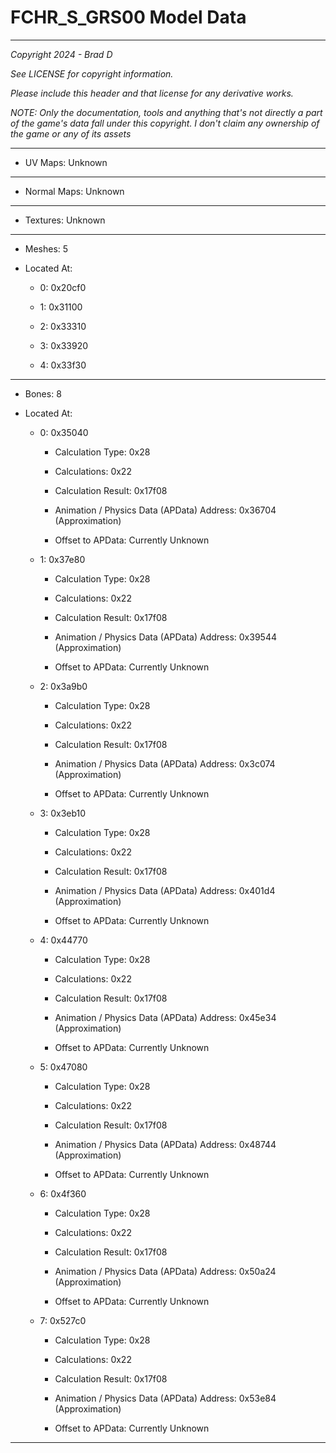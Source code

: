 # FCHR_S_GRS00 Model Data

---

*Copyright 2024 - Brad D*

*See LICENSE for copyright information.*

*Please include this header and that license for any derivative works.*

*NOTE: Only the documentation, tools and anything that's not directly a part of the game's data fall under this copyright. I don't claim any ownership of the game or any of its assets*

---


* UV Maps: Unknown

---

* Normal Maps: Unknown

---

* Textures: Unknown

---

* Meshes: 5

* Located At:

  * 0: 0x20cf0

  * 1: 0x31100

  * 2: 0x33310

  * 3: 0x33920

  * 4: 0x33f30

---

* Bones: 8

* Located At:

  * 0: 0x35040

    * Calculation Type: 0x28

    * Calculations: 0x22

    * Calculation Result: 0x17f08

    * Animation / Physics Data (APData) Address: 0x36704 (Approximation)

    * Offset to APData: Currently Unknown

  * 1: 0x37e80

    * Calculation Type: 0x28

    * Calculations: 0x22

    * Calculation Result: 0x17f08

    * Animation / Physics Data (APData) Address: 0x39544 (Approximation)

    * Offset to APData: Currently Unknown

  * 2: 0x3a9b0

    * Calculation Type: 0x28

    * Calculations: 0x22

    * Calculation Result: 0x17f08

    * Animation / Physics Data (APData) Address: 0x3c074 (Approximation)

    * Offset to APData: Currently Unknown

  * 3: 0x3eb10

    * Calculation Type: 0x28

    * Calculations: 0x22

    * Calculation Result: 0x17f08

    * Animation / Physics Data (APData) Address: 0x401d4 (Approximation)

    * Offset to APData: Currently Unknown

  * 4: 0x44770

    * Calculation Type: 0x28

    * Calculations: 0x22

    * Calculation Result: 0x17f08

    * Animation / Physics Data (APData) Address: 0x45e34 (Approximation)

    * Offset to APData: Currently Unknown

  * 5: 0x47080

    * Calculation Type: 0x28

    * Calculations: 0x22

    * Calculation Result: 0x17f08

    * Animation / Physics Data (APData) Address: 0x48744 (Approximation)

    * Offset to APData: Currently Unknown

  * 6: 0x4f360

    * Calculation Type: 0x28

    * Calculations: 0x22

    * Calculation Result: 0x17f08

    * Animation / Physics Data (APData) Address: 0x50a24 (Approximation)

    * Offset to APData: Currently Unknown

  * 7: 0x527c0

    * Calculation Type: 0x28

    * Calculations: 0x22

    * Calculation Result: 0x17f08

    * Animation / Physics Data (APData) Address: 0x53e84 (Approximation)

    * Offset to APData: Currently Unknown

---

